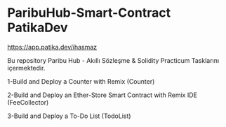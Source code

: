 # ParibuHub-Smart-Contract PatikaDev
https://app.patika.dev/ihasmaz 

Bu repository Paribu Hub - Akıllı Sözleşme & Solidity Practicum Tasklarını içermektedir.

1-Build and Deploy a Counter with Remix (Counter)

2-Build and Deploy an Ether-Store Smart Contract with Remix IDE (FeeCollector)

3-Build and Deploy a To-Do List (TodoList)
